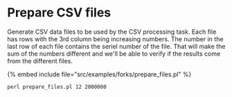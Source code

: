# Prepare CSV files

Generate CSV data files to be used by the CSV processing task. Each file has rows with the 3rd column being increasing numbers.
The number in the last row of each file contains the seriel number of the file. That will make the sum of the numbers different and we'll be able to verify if the results come from the different files.


{% embed include file="src/examples/forks/prepare_files.pl" %}

```
perl prepare_files.pl 12 2000000
```


